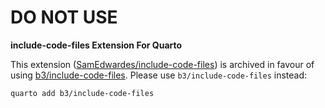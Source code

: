 # DO NOT USE

**include-code-files Extension For Quarto**

This extension ([SamEdwardes/include-code-files](https://github.com/SamEdwardes/include-code-files)) is archived in favour of using [b3/include-code-files](https://github.com/b3/include-code-files). Please use `b3/include-code-files` instead:

```bash
quarto add b3/include-code-files
```
